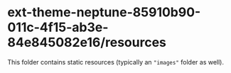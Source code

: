 # ext-theme-neptune-85910b90-011c-4f15-ab3e-84e845082e16/resources

This folder contains static resources (typically an `"images"` folder as well).
